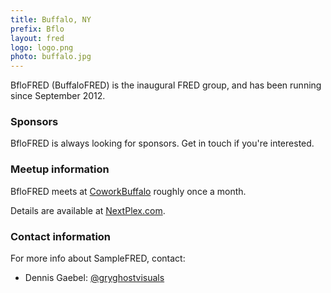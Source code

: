 ```yaml
---
title: Buffalo, NY
prefix: Bflo
layout: fred
logo: logo.png
photo: buffalo.jpg
---
```


BfloFRED (BuffaloFRED) is the inaugural FRED group, and has been running since September 2012.

### Sponsors

BfloFRED is always looking for sponsors. Get in touch if you're interested.

### Meetup information

BfloFRED meets at [CoworkBuffalo](http://coworkbuffalo.com/) roughly once a month.

Details are available at [NextPlex.com](http://nextplex.com/buffalo-ny/resources/groups/bflofred).

### Contact information

For more info about SampleFRED, contact:

+ Dennis Gaebel: [@gryghostvisuals](http://twitter.com/gryghostvisuals)
